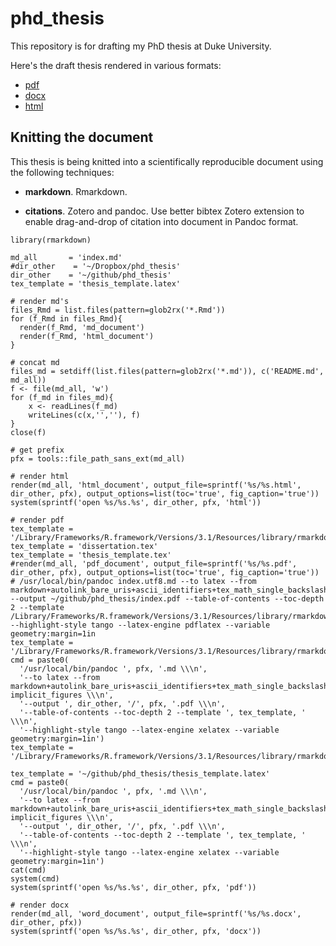 # phd_thesis

This repository is for drafting my PhD thesis at Duke University.

Here's the draft thesis rendered in various formats:

- [pdf](https://www.dropbox.com/s/k1g47p1jejw8jk1/thesis.pdf)
- [docx](https://www.dropbox.com/s/xzgsxaghxkrj5e6/thesis.docx)
- [html](https://www.dropbox.com/s/jml6ybe4qa1x14k/thesis.html)

## Knitting the document

This thesis is being knitted into a scientifically reproducible document using the following techniques:

- **markdown**. Rmarkdown.

- **citations**. Zotero and pandoc. Use better bibtex Zotero extension to enable drag-and-drop of citation into document in Pandoc format.

```{r run, eval=FALSE}
library(rmarkdown)

md_all       = 'index.md'
#dir_other    = '~/Dropbox/phd_thesis'
dir_other    = '~/github/phd_thesis'
tex_template = 'thesis_template.latex'

# render md's
files_Rmd = list.files(pattern=glob2rx('*.Rmd'))
for (f_Rmd in files_Rmd){
  render(f_Rmd, 'md_document')
  render(f_Rmd, 'html_document')
}

# concat md
files_md = setdiff(list.files(pattern=glob2rx('*.md')), c('README.md', md_all))
f <- file(md_all, 'w') 
for (f_md in files_md){ 
    x <- readLines(f_md) 
    writeLines(c(x,'',''), f)
} 
close(f)

# get prefix
pfx = tools::file_path_sans_ext(md_all)

# render html
render(md_all, 'html_document', output_file=sprintf('%s/%s.html', dir_other, pfx), output_options=list(toc='true', fig_caption='true'))
system(sprintf('open %s/%s.%s', dir_other, pfx, 'html'))

# render pdf
tex_template = '/Library/Frameworks/R.framework/Versions/3.1/Resources/library/rmarkdown/rmd/latex/default.tex'
tex_template = 'dissertation.tex'
tex_template = 'thesis_template.tex'
#render(md_all, 'pdf_document', output_file=sprintf('%s/%s.pdf', dir_other, pfx), output_options=list(toc='true', fig_caption='true'))
# /usr/local/bin/pandoc index.utf8.md --to latex --from markdown+autolink_bare_uris+ascii_identifiers+tex_math_single_backslash --output ~/github/phd_thesis/index.pdf --table-of-contents --toc-depth 2 --template /Library/Frameworks/R.framework/Versions/3.1/Resources/library/rmarkdown/rmd/latex/default.tex --highlight-style tango --latex-engine pdflatex --variable geometry:margin=1in
tex_template = '/Library/Frameworks/R.framework/Versions/3.1/Resources/library/rmarkdown/rmd/latex/default.tex'
cmd = paste0(
  '/usr/local/bin/pandoc ', pfx, '.md \\\n',
  '--to latex --from markdown+autolink_bare_uris+ascii_identifiers+tex_math_single_backslash-implicit_figures \\\n',
  '--output ', dir_other, '/', pfx, '.pdf \\\n',
  '--table-of-contents --toc-depth 2 --template ', tex_template, ' \\\n',
  '--highlight-style tango --latex-engine xelatex --variable geometry:margin=1in')
tex_template = '/Library/Frameworks/R.framework/Versions/3.1/Resources/library/rmarkdown/rmd/latex/default.tex'

tex_template = '~/github/phd_thesis/thesis_template.latex'
cmd = paste0(
  '/usr/local/bin/pandoc ', pfx, '.md \\\n',
  '--to latex --from markdown+autolink_bare_uris+ascii_identifiers+tex_math_single_backslash-implicit_figures \\\n',
  '--output ', dir_other, '/', pfx, '.pdf \\\n',
  '--table-of-contents --toc-depth 2 --template ', tex_template, ' \\\n',
  '--highlight-style tango --latex-engine xelatex --variable geometry:margin=1in')
cat(cmd)
system(cmd)
system(sprintf('open %s/%s.%s', dir_other, pfx, 'pdf'))

# render docx
render(md_all, 'word_document', output_file=sprintf('%s/%s.docx', dir_other, pfx))
system(sprintf('open %s/%s.%s', dir_other, pfx, 'docx'))  
```


